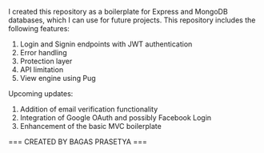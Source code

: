 I created this repository as a boilerplate for Express and MongoDB databases, which I can use for future projects. This repository includes the following features:

1. Login and Signin endpoints with JWT authentication
2. Error handling
3. Protection layer
4. API limitation
5. View engine using Pug

Upcoming updates:

1. Addition of email verification functionality
2. Integration of Google OAuth and possibly Facebook Login
3. Enhancement of the basic MVC boilerplate

=== CREATED BY BAGAS PRASETYA ===
